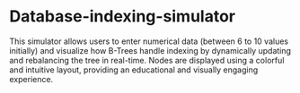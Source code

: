 # Database-indexing-simulator
This simulator allows users to enter numerical data (between 6 to 10 values initially) and visualize how B-Trees handle indexing by dynamically updating and rebalancing the tree in real-time. Nodes are displayed using a colorful and intuitive layout, providing an educational and visually engaging experience.
